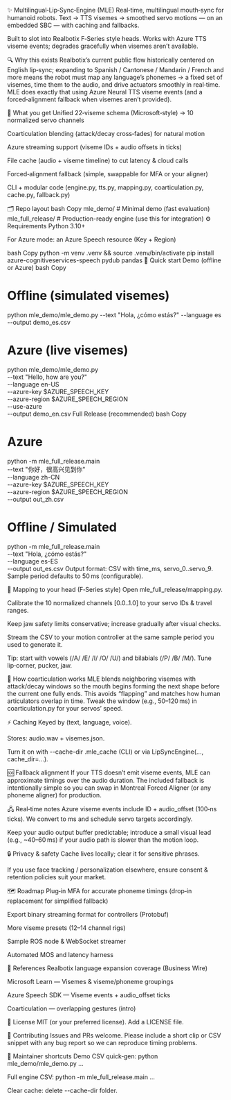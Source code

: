 ✨ Multilingual‑Lip‑Sync‑Engine (MLE)
Real‑time, multilingual mouth‑sync for humanoid robots.
Text → TTS visemes → smoothed servo motions — on an embedded SBC — with caching and fallbacks.

Built to slot into Realbotix F‑Series style heads. Works with Azure TTS viseme events; degrades gracefully when visemes aren’t available.

🔍 Why this exists 
Realbotix’s current public flow historically centered on English lip‑sync; expanding to Spanish / Cantonese / Mandarin / French and more means the robot must map any language’s phonemes → a fixed set of visemes, time them to the audio, and drive actuators smoothly in real‑time. MLE does exactly that using Azure Neural TTS viseme events (and a forced‑alignment fallback when visemes aren’t provided).

🧩 What you get
Unified 22‑viseme schema (Microsoft‑style) → 10 normalized servo channels

Coarticulation blending (attack/decay cross‑fades) for natural motion

Azure streaming support (viseme IDs + audio offsets in ticks)

File cache (audio + viseme timeline) to cut latency & cloud calls

Forced‑alignment fallback (simple, swappable for MFA or your aligner)

CLI + modular code (engine.py, tts.py, mapping.py, coarticulation.py, cache.py, fallback.py)

🗂️ Repo layout
bash
Copy
mle_demo/            # Minimal demo (fast evaluation)
mle_full_release/    # Production-ready engine (use this for integration)
⚙️ Requirements
Python 3.10+

For Azure mode: an Azure Speech resource (Key + Region)

bash
Copy
python -m venv .venv && source .venv/bin/activate
pip install azure-cognitiveservices-speech pydub pandas
🚀 Quick start
Demo (offline or Azure)
bash
Copy
# Offline (simulated visemes)
python mle_demo/mle_demo.py --text "Hola, ¿cómo estás?" --language es --output demo_es.csv

# Azure (live visemes)
python mle_demo/mle_demo.py \
  --text "Hello, how are you?" \
  --language en-US \
  --azure-key $AZURE_SPEECH_KEY \
  --azure-region $AZURE_SPEECH_REGION \
  --use-azure \
  --output demo_en.csv
Full Release (recommended)
bash
Copy
# Azure
python -m mle_full_release.main \
  --text "你好，很高兴见到你" \
  --language zh-CN \
  --azure-key $AZURE_SPEECH_KEY \
  --azure-region $AZURE_SPEECH_REGION \
  --output out_zh.csv

# Offline / Simulated
python -m mle_full_release.main \
  --text "Hola, ¿cómo estás?" \
  --language es-ES \
  --output out_es.csv
Output format: CSV with time_ms, servo_0..servo_9.
Sample period defaults to 50 ms (configurable).

🔧 Mapping to your head (F‑Series style)
Open mle_full_release/mapping.py.

Calibrate the 10 normalized channels [0.0..1.0] to your servo IDs & travel ranges.

Keep jaw safety limits conservative; increase gradually after visual checks.

Stream the CSV to your motion controller at the same sample period you used to generate it.

Tip: start with vowels (/A/ /E/ /I/ /O/ /U/) and bilabials (/P/ /B/ /M/). Tune lip‑corner, pucker, jaw.

🧪 How coarticulation works 
MLE blends neighboring visemes with attack/decay windows so the mouth begins forming the next shape before the current one fully ends. This avoids “flapping” and matches how human articulators overlap in time. Tweak the window (e.g., 50–120 ms) in coarticulation.py for your servos’ speed.

⚡ Caching
Keyed by (text, language, voice).

Stores: audio.wav + visemes.json.

Turn it on with --cache-dir .mle_cache (CLI) or via LipSyncEngine(..., cache_dir=...).

🆘 Fallback alignment
If your TTS doesn’t emit viseme events, MLE can approximate timings over the audio duration. The included fallback is intentionally simple so you can swap in Montreal Forced Aligner (or any phoneme aligner) for production.

🖧 Real‑time notes
Azure viseme events include ID + audio_offset (100‑ns ticks). We convert to ms and schedule servo targets accordingly.

Keep your audio output buffer predictable; introduce a small visual lead (e.g., ~40–60 ms) if your audio path is slower than the motion loop.

🔒 Privacy & safety
Cache lives locally; clear it for sensitive phrases.

If you use face tracking / personalization elsewhere, ensure consent & retention policies suit your market.

🗺️ Roadmap
Plug‑in MFA for accurate phoneme timings (drop‑in replacement for simplified fallback)

Export binary streaming format for controllers (Protobuf)

More viseme presets (12–14 channel rigs)

Sample ROS node & WebSocket streamer

Automated MOS and latency harness

📎 References 
Realbotix language expansion coverage (Business Wire)

Microsoft Learn — Visemes & viseme/phoneme groupings

Azure Speech SDK — Viseme events + audio_offset ticks

Coarticulation — overlapping gestures (intro)


📄 License
MIT (or your preferred license). Add a LICENSE file.

🤝 Contributing
Issues and PRs welcome. Please include a short clip or CSV snippet with any bug report so we can reproduce timing problems.

🧰 Maintainer shortcuts
Demo CSV quick‑gen: python mle_demo/mle_demo.py …

Full engine CSV: python -m mle_full_release.main …

Clear cache: delete --cache-dir folder.

